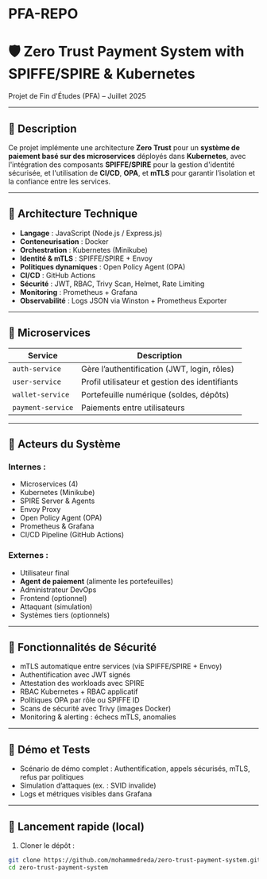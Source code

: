 # PFA-REPO
# 🛡️ Zero Trust Payment System with SPIFFE/SPIRE & Kubernetes

Projet de Fin d'Études (PFA) – Juillet 2025  


---

## 📌 Description

Ce projet implémente une architecture **Zero Trust** pour un **système de paiement basé sur des microservices** déployés dans **Kubernetes**, avec l'intégration des composants **SPIFFE/SPIRE** pour la gestion d'identité sécurisée, et l'utilisation de **CI/CD**, **OPA**, et **mTLS** pour garantir l’isolation et la confiance entre les services.

---

## 🧱 Architecture Technique

- **Langage** : JavaScript (Node.js / Express.js)
- **Conteneurisation** : Docker
- **Orchestration** : Kubernetes (Minikube)
- **Identité & mTLS** : SPIFFE/SPIRE + Envoy
- **Politiques dynamiques** : Open Policy Agent (OPA)
- **CI/CD** : GitHub Actions
- **Sécurité** : JWT, RBAC, Trivy Scan, Helmet, Rate Limiting
- **Monitoring** : Prometheus + Grafana
- **Observabilité** : Logs JSON via Winston + Prometheus Exporter

---

## 🧩 Microservices

| Service          | Description                                      |
|------------------|--------------------------------------------------|
| `auth-service`   | Gère l’authentification (JWT, login, rôles)     |
| `user-service`   | Profil utilisateur et gestion des identifiants  |
| `wallet-service` | Portefeuille numérique (soldes, dépôts)         |
| `payment-service`| Paiements entre utilisateurs                    |

---

## 👥 Acteurs du Système

### Internes :
- Microservices (4)
- Kubernetes (Minikube)
- SPIRE Server & Agents
- Envoy Proxy
- Open Policy Agent (OPA)
- Prometheus & Grafana
- CI/CD Pipeline (GitHub Actions)

### Externes :
- Utilisateur final
- **Agent de paiement** (alimente les portefeuilles)
- Administrateur DevOps
- Frontend (optionnel)
- Attaquant (simulation)
- Systèmes tiers (optionnels)

---

## 🔐 Fonctionnalités de Sécurité

- mTLS automatique entre services (via SPIFFE/SPIRE + Envoy)
- Authentification avec JWT signés
- Attestation des workloads avec SPIRE
- RBAC Kubernetes + RBAC applicatif
- Politiques OPA par rôle ou SPIFFE ID
- Scans de sécurité avec Trivy (images Docker)
- Monitoring & alerting : échecs mTLS, anomalies

---

## 🧪 Démo et Tests

- Scénario de démo complet : Authentification, appels sécurisés, mTLS, refus par politiques
- Simulation d’attaques (ex. : SVID invalide)
- Logs et métriques visibles dans Grafana

---

## 🚀 Lancement rapide (local)

1. Cloner le dépôt :
```bash
git clone https://github.com/mohammedreda/zero-trust-payment-system.git
cd zero-trust-payment-system

